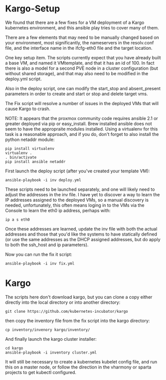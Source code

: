 Kargo-Setup
===========

We found that there are a few fixes for a VM deployment of a Kargo kubernetes environment, and this ansible play tries to cover many of them.

There are a few elements that may need to be manually changed based on your environment, most significantly, the nameservers in the resolv.conf file, and the interface name in the ifcfg-eth0 file and the target location.

One key setup item.  The scripts currently expect that you have already built a
base VM, and named it VMtemplate, and that it has an id of 100.  In fact there
is also a model for a second PVE node in a cluster configuration (but without
  shared storage), and that may also need to be modified in the deploy.yml script.

Also in the deploy script, one can modify the start_stop and absent_present
parameters in order to create and start or stop and delete target vms.

The Fix script will resolve a number of issues in the deployed VMs that will
cause Kargo to crash.

NOTE: It appears that the proxmox community code requires ansible 2.1 or greater 
deployed via pip or easy_install.  Brew installed ansible does not seem to have
the appropraite modules installed.  Using a virtualenv for this task is a 
reasonable approach, and if you do, don't forget to also install the python
netaddr module:

```
pip install virtualenv
virtualenv .
. bin/activate
pip install ansible netaddr
```

First launch the deploy script (after you've created your template VM):

```
ansible-playbook -i inv deploy.yml
```

These scripts need to be launched separately, and one will likely need to adjust
the addresses in the inv file.  I have yet to discover a way to learn the IP
addresses assigned to the deployed VMs, so a manual discovery is needed,
unfortunately, this often means loging in to the VMs via the Console to learn
the eth0 ip address, perhaps with:

```
ip a s eth0
```
Once these addresses are learned, update the inv file with both the actual addresses and those that you'd like the systems to have statically defined (or
  use the same addresses as the DHCP assigned addresses, but do apply to both
  the ssh_host and ip parameters).

Now you can run the fix it script:

```
ansible-playbook -i inv fix.yml
```

Kargo
=====

The scripts here don't download kargo, but you can clone a copy either directly
into the local directory or into another directory:

```
git clone https://github.com/kubernetes-incubator/kargo
```

then copy the inventory file from the fix script into the kargo directory:

```
cp inventory/invenory kargo/inventory/
```

And finally launch the kargo cluster installer:

```
cd kargo
ansible-playbook -i inventory cluster.yml
```

It will still be necessary to create a kubernetes kubelet config file, and run
this on a master node, or follow the direction in the vharmony or sparta projects
to get kubectl configured.
